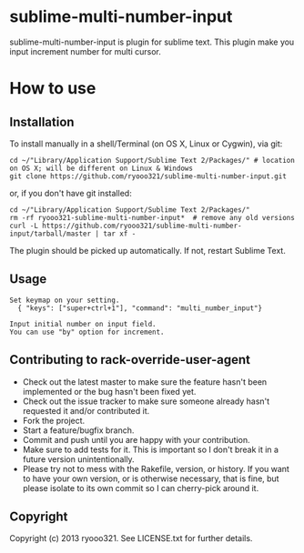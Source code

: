 # sublime-multi-number-input

sublime-multi-number-input is plugin for sublime text.
This plugin make you input increment number for multi cursor.

# How to use

## Installation

To install manually in a shell/Terminal (on OS X, Linux or Cygwin), via git:

    cd ~/"Library/Application Support/Sublime Text 2/Packages/" # location on OS X; will be different on Linux & Windows
    git clone https://github.com/ryooo321/sublime-multi-number-input.git

or, if you don't have git installed:

    cd ~/"Library/Application Support/Sublime Text 2/Packages/"
    rm -rf ryooo321-sublime-multi-number-input*  # remove any old versions
    curl -L https://github.com/ryooo321/sublime-multi-number-input/tarball/master | tar xf -

The plugin should be picked up automatically. If not, restart Sublime Text.

## Usage
    Set keymap on your setting.
      { "keys": ["super+ctrl+1"], "command": "multi_number_input"}

    Input initial number on input field.
    You can use "by" option for increment.


## Contributing to rack-override-user-agent
 
* Check out the latest master to make sure the feature hasn't been implemented or the bug hasn't been fixed yet.
* Check out the issue tracker to make sure someone already hasn't requested it and/or contributed it.
* Fork the project.
* Start a feature/bugfix branch.
* Commit and push until you are happy with your contribution.
* Make sure to add tests for it. This is important so I don't break it in a future version unintentionally.
* Please try not to mess with the Rakefile, version, or history. If you want to have your own version, or is otherwise necessary, that is fine, but please isolate to its own commit so I can cherry-pick around it.

## Copyright

Copyright (c) 2013 ryooo321. See LICENSE.txt for further details.
